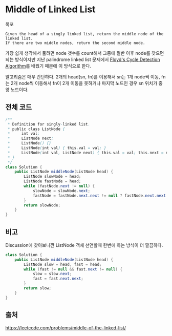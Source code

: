 # Middle of Linked List

목포

```
Given the head of a singly linked list, return the middle node of the linked list.
If there are two middle nodes, return the second middle node.
```

가장 쉽게 생각해서 풀려면 node 갯수를 count해서 그중에 절반 이후 node를 찾으면 되는 방식이지만
지난 palindrome linked list 문제에서 [Floyd's Cycle Detection Algorithm](https://en.wikipedia.org/wiki/Cycle_detection#Floyd's_tortoise_and_hare)를 배웠기 때문에 이 방식으로 한다.

알고리즘은 매우 간단하다.
2개의 head(sn, fn)를 이용해서 sn는 1개 node씩 이동, fn는 2개 node씩 이동해서 fn이 2개 이동을 못하거나 마지막 노드인 경우 sn 위치가 중앙 노드이다.

## 전체 코드

```java
/**
 * Definition for singly-linked list.
 * public class ListNode {
 *     int val;
 *     ListNode next;
 *     ListNode() {}
 *     ListNode(int val) { this.val = val; }
 *     ListNode(int val, ListNode next) { this.val = val; this.next = next; }
 * }
 */
class Solution {
    public ListNode middleNode(ListNode head) {
        ListNode slowNode = head;
        ListNode fastNode = head;
        while (fastNode.next != null) {
            slowNode = slowNode.next;
            fastNode = fastNode.next.next != null ? fastNode.next.next : fastNode.next;
        }
        return slowNode;
    }
}
```

## 비고

Discussion에 찾아보니깐 ListNode 객체 선언할때 한번에 하는 방식이 더 깔끔하다.

```java
class Solution {
    public ListNode middleNode(ListNode head) {
        ListNode slow = head, fast = head;
        while (fast != null && fast.next != null) {
            slow = slow.next;
            fast = fast.next.next;
        }
        return slow;
    }
}
```

## 출처

<https://leetcode.com/problems/middle-of-the-linked-list/>
